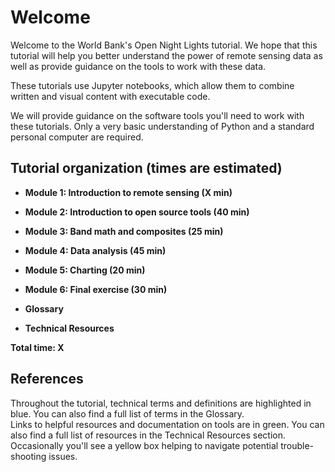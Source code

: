 Welcome
=========

Welcome to the World Bank's Open Night Lights tutorial. We hope that this tutorial will help you better understand the power of remote sensing data as well as provide guidance on the tools to work with these data.

These tutorials use Jupyter notebooks, which allow them to combine written and visual content with executable code. 

We will provide guidance on the software tools you'll need to work with these tutorials. Only a very basic understanding of Python and a standard personal computer are required.


Tutorial organization (times are estimated)
---------------------
- **Module 1: Introduction to remote sensing (X min)**

- **Module 2: Introduction to open source tools (40 min)**

- **Module 3: Band math and composites (25 min)**

- **Module 4: Data analysis (45 min)**

- **Module 5: Charting (20 min)**

- **Module 6: Final exercise (30 min)**

- **Glossary**

- **Technical Resources**

**Total time: X**

References
----------
<div class="alert alert-info">
Throughout the tutorial, technical terms and definitions are highlighted in blue. You can also find a full list of terms in the Glossary.
</div>

<div class="alert alert-success">
Links to helpful resources and documentation on tools are in green. You can also find a full list of resources in the Technical Resources section.
</div>

<div class="alert alert-warning">
Occasionally you'll see a yellow box helping to navigate potential trouble-shooting issues.
</div>